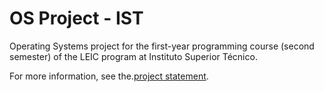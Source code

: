 # OS Project - IST
Operating Systems project for the first-year programming course (second semester) of the LEIC program at Instituto Superior Técnico.

For more information, see the.[project statement](https://github.com/tecnico-so/enunciado-proj-so-2022-23).
